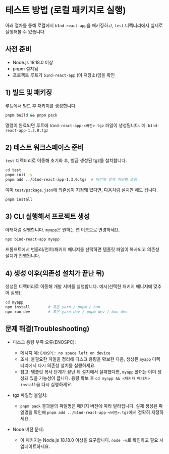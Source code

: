 # 테스트 방법 (로컬 패키지로 실행)

아래 절차를 통해 로컬에서 `b1nd-react-app`을 패키징하고, `test` 디렉터리에서 실제로 실행해볼 수 있습니다.

## 사전 준비
- Node.js 18.18.0 이상
- pnpm 설치됨
- 프로젝트 루트가 `b1nd-react-app` (이 저장소)임을 확인

## 1) 빌드 및 패키징
루트에서 빌드 후 패키지를 생성합니다.

```bash
pnpm build && pnpm pack
```

명령이 완료되면 루트에 `b1nd-react-app-<버전>.tgz` 파일이 생성됩니다. 예: `b1nd-react-app-1.3.0.tgz`

## 2) 테스트 워크스페이스 준비
`test` 디렉터리로 이동해 초기화 후, 방금 생성된 tgz를 설치합니다.

```bash
cd test
pnpm init -y
pnpm add ../b1nd-react-app-1.3.0.tgz  # 버전에 맞게 파일명 조정
```

이미 `test/package.json`에 의존성이 지정돼 있다면, 다음처럼 설치만 해도 됩니다.

```bash
pnpm install
```

## 3) CLI 실행해서 프로젝트 생성
아래처럼 실행합니다. `myapp`은 원하는 앱 이름으로 변경하세요.

```bash
npx b1nd-react-app myapp
```

프롬프트에서 번들러/언어/패키지 매니저를 선택하면 템플릿 파일이 복사되고 의존성 설치가 진행됩니다.

## 4) 생성 이후(의존성 설치가 끝난 뒤)
생성된 디렉터리로 이동해 개발 서버를 실행합니다. 예시(선택한 패키지 매니저에 맞추어 실행):

```bash
cd myapp
npm install        # 혹은 yarn / pnpm / bun
npm run dev        # 혹은 yarn dev / pnpm dev / bun dev
```

## 문제 해결(Troubleshooting)
- 디스크 용량 부족 오류(ENOSPC):
  - 메시지 예: `ENOSPC: no space left on device`
  - 조치: 불필요한 파일을 정리해 디스크 용량을 확보한 다음, 생성된 `myapp` 디렉터리에서 다시 의존성 설치를 실행하세요.
  - 참고: 템플릿 복사 단계가 끝난 뒤 설치에서 실패했다면, `myapp` 폴더는 이미 생성돼 있을 가능성이 큽니다. 용량 확보 후 `cd myapp && <패키지 매니저> install`을 다시 실행하세요.

- tgz 파일명 불일치:
  - `pnpm pack` 결과물의 파일명은 패키지 버전에 따라 달라집니다. 실제 생성된 파일명을 확인해 `pnpm add ../b1nd-react-app-<버전>.tgz`에서 정확히 지정하세요.

- Node 버전 문제:
  - 이 패키지는 Node.js 18.18.0 이상을 요구합니다. `node -v`로 확인하고 필요 시 업데이트하세요.
